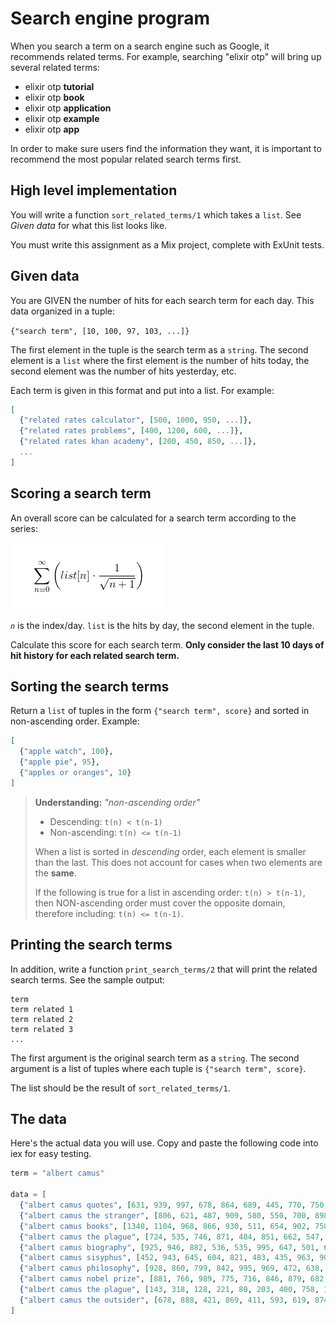 # Search engine program

When you search a term on a search engine such as Google, it recommends related terms. For example, searching "elixir otp" will bring up several related terms:

- elixir otp **tutorial**
- elixir otp **book**
- elixir otp **application**
- elixir otp **example**
- elixir otp **app**

In order to make sure users find the information they want, it is important to recommend the most popular related search terms first.

## High level implementation

You will write a function `sort_related_terms/1` which takes a `list`. See _Given data_ for what this list looks like.

You must write this assignment as a Mix project, complete with ExUnit tests.

## Given data

You are GIVEN the number of hits for each search term for each day. This data organized in a tuple:

`{"search term", [10, 100, 97, 103, ...]}`

The first element in the tuple is the search term as a `string`. The second element is a `list` where the first element is the number of hits today, the second element was the number of hits yesterday, etc.

Each term is given in this format and put into a list. For example:

```elixir
[
  {"related rates calculator", [500, 1000, 950, ...]},
  {"related rates problems", [400, 1200, 600, ...]},
  {"related rates khan academy", [200, 450, 850, ...]},
  ...
]
```

## Scoring a search term

An overall score can be calculated for a search term according to the series:

![\sum_{n = 0}^{\infty} \left ( list[n] \cdot \frac{1}{\sqrt{n+1}} \right )](eqn_series.png)

_`n`_ is the index/day. `list` is the hits by day, the second element in the tuple.

Calculate this score for each search term. **Only consider the last 10 days of hit history for each related search term.**

## Sorting the search terms

Return a `list` of tuples in the form `{"search term", score}` and sorted in non-ascending order. Example:

```elixir
[
  {"apple watch", 100},
  {"apple pie", 95},
  {"apples or oranges", 10}
]
```

> **Understanding:** _"non-ascending order"_
>
> - Descending: `t(n) < t(n-1)`
> - Non-ascending: `t(n) <= t(n-1)`
>
> When a list is sorted in _descending_ order, each element is smaller than the last. This does not account for cases when two elements are the **same**.
>
> If the following is true for a list in ascending order: `t(n) > t(n-1)`, then NON-ascending order must cover the opposite domain, therefore including: `t(n) <= t(n-1)`.


## Printing the search terms

In addition, write a function `print_search_terms/2` that will print the related search terms. See the sample output:

```
term
term related 1
term related 2
term related 3
...
```

The first argument is the original search term as a `string`. The second argument is a list of tuples where each tuple is `{"search term", score}`.

The list should be the result of `sort_related_terms/1`.

## The data

Here's the actual data you will use. Copy and paste the following code into iex for easy testing.

```elixir
term = "albert camus"

data = [
  {"albert camus quotes", [631, 939, 997, 678, 864, 689, 445, 770, 750, 616]},
  {"albert camus the stranger", [806, 621, 487, 909, 580, 550, 700, 898, 735, 576]},
  {"albert camus books", [1340, 1104, 968, 866, 930, 511, 654, 902, 758, 860]},
  {"albert camus the plague", [724, 535, 746, 871, 484, 851, 662, 547, 423, 617]},
  {"albert camus biography", [925, 946, 882, 536, 535, 995, 647, 501, 692, 982]},
  {"albert camus sisyphus", [452, 943, 645, 604, 821, 483, 435, 963, 908, 911]},
  {"albert camus philosophy", [928, 860, 799, 842, 995, 969, 472, 638, 681, 969]},
  {"albert camus nobel prize", [881, 766, 989, 775, 716, 846, 879, 682, 942, 862]},
  {"albert camus the plague", [143, 318, 128, 221, 80, 203, 400, 758, 1598, 2304]},
  {"albert camus the outsider", [678, 888, 421, 869, 411, 593, 619, 874, 453, 696]}
]
```

